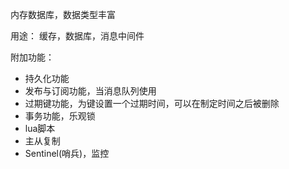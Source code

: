 内存数据库，数据类型丰富

用途：
缓存，数据库，消息中间件

附加功能： 
 - 持久化功能
 - 发布与订阅功能，当消息队列使用
 - 过期键功能，为键设置一个过期时间，可以在制定时间之后被删除
 - 事务功能，乐观锁
 - lua脚本
 - 主从复制
 - Sentinel(哨兵)，监控

